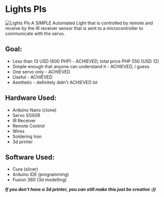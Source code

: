 # Lights Pls
![Lights Pls](https://github.com/kenjidesu/Lights-Pls/blob/main/images/lights%20pls.jpg)
A SIMPLE Automated Light that is controlled by remote and receive by the IR receiver sensor that is sent to a microcontroller to communicate with the servo.

## Goal:
- Less than 13 USD (600 PHP) - ACHIEVED, total price PHP 550 (USD 12)
- Simple enough that anyone can understand it - ACHIEVED, i guess
- One servo only - ACHIEVED
- Useful - ACHIEVED
- Aesthetic - definitely didn't ACHIEVED lol

## Hardware Used:
- Arduino Nano (clone)
- Servo SG92R
- IR Receiver
- Remote Control
- Wires
- Soldering Iron
- 3d printer

## Software Used:
- Cura (slicer)
- Arduino IDE (programming)
- Fusion 360 (3d modelling)

***If you don't have a 3d printer, you can still make this just be creative :))***
